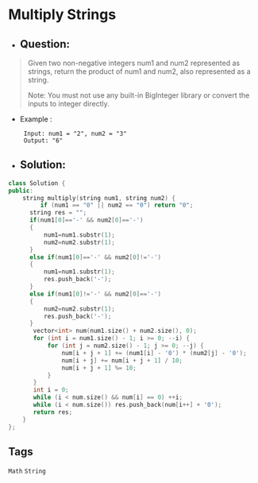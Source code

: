 # Multiply Strings
- ## Question:
>Given two non-negative integers num1 and num2 represented as strings, return the product of num1 and num2, also represented as a string.
>
>Note: You must not use any built-in BigInteger library or convert the inputs to integer directly.

 
- Example :

       Input: num1 = "2", num2 = "3"
       Output: "6"


- ## Solution:
```cpp
class Solution {
public:
    string multiply(string num1, string num2) {
         if (num1 == "0" || num2 == "0") return "0";
      string res = "";
      if(num1[0]=='-' && num2[0]=='-')
      {
          num1=num1.substr(1);
          num2=num2.substr(1);
      }
      else if(num1[0]=='-' && num2[0]!='-')
      {
          num1=num1.substr(1);
          res.push_back('-');
      }
      else if(num1[0]!='-' && num2[0]=='-')
      {
          num2=num2.substr(1);
          res.push_back('-');
      }
       vector<int> num(num1.size() + num2.size(), 0);
       for (int i = num1.size() - 1; i >= 0; --i) {
           for (int j = num2.size() - 1; j >= 0; --j) {
               num[i + j + 1] += (num1[i] - '0') * (num2[j] - '0');
               num[i + j] += num[i + j + 1] / 10;
               num[i + j + 1] %= 10;
           }
       }
       int i = 0;
       while (i < num.size() && num[i] == 0) ++i;
       while (i < num.size()) res.push_back(num[i++] + '0');
       return res;
    }
};
```
## Tags
`Math` `String`
